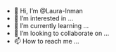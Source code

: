 - 👋 Hi, I’m @Laura-Inman
- 👀 I’m interested in ...
- 🌱 I’m currently learning ...
- 💞️ I’m looking to collaborate on ...
- 📫 How to reach me ...

<!---
Laura-Inman/Laura-Inman is a ✨ special ✨ repository because its `README.md` (this file) appears on your GitHub profile.
You can click the Preview link to take a look at your changes.
--->
